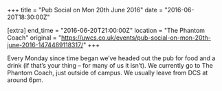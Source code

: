 +++
title = "Pub Social on Mon 20th June 2016"
date = "2016-06-20T18:30:00Z"

[extra]
end_time = "2016-06-20T21:00:00Z"
location = "The Phantom Coach"
original = "https://uwcs.co.uk/events/pub-social-on-mon-20th-june-2016-1474489118317/"
+++

Every Monday since time began we’ve headed out the pub for food and a drink (if that’s your thing – for many of us it isn’t). We currently go to The Phantom Coach, just outside of campus. We usually leave from DCS at around 6pm.

